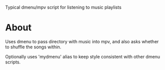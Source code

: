 
Typical dmenu/mpv script for listening to music playlists

# About

Uses dmenu to pass directory with music into mpv, and also asks whether to shuffle the songs within.

Optionally uses 'mydmenu' alias to keep style consistent with other dmenu scripts.
